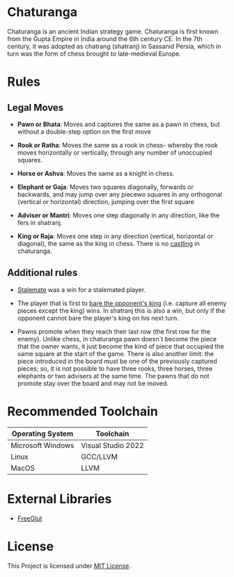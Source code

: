 # Chaturanga
Chaturanga is an ancient Indian strategy game. Chaturanga is first known from the Gupta Empire in India around the 6th century CE. In the 7th century, it was adopted as chatrang (shatranj) in Sassanid Persia, which in turn was the form of chess brought to late-medieval Europe.

# Rules

## Legal Moves

- **Pawn or Bhata**: Moves and captures the same as a pawn in chess, but without a double-step option on the first move

- **Rook or Ratha**: Moves the same as a rook in chess- whereby the rook moves horizontally or vertically, through any number of unoccupied squares.

- **Horse or Ashva**: Moves the same as a knight in chess.

- **Elephant or Gaja**: Moves two squares diagonally, forwards or backwards, and may jump over any piecewo squares in any orthogonal (vertical or horizontal) direction, jumping over the first square

- **Adviser or Mantri**: Moves one step diagonally in any direction, like the fers in shatranj.

- **King or Raja**: Moves one step in any direction (vertical, horizontal or diagonal), the same as the king in chess. There is no [castling](https://en.wikipedia.org/wiki/Castling) in chaturanga.

## Additional rules

- [Stalemate](https://en.wikipedia.org/wiki/Stalemate) was a win for a stalemated player.

- The player that is first to [bare the opponent's king](https://en.wikipedia.org/wiki/Bare_king) (i.e. capture all enemy pieces except the king) wins. In shatranj this is also a win, but only if the opponent cannot bare the player's king on his next turn.

- Pawns promote when they reach their last row (the first row for the enemy). Unlike chess, in chaturanga pawn doesn´t become the piece that the owner wants, it just become the kind of piece that occupied the same square at the start of the game. There is also another limit: the piece introduced in the board must be one of the previously captured pieces; so, it is not possible to have three rooks, three horses, three elephants or two advisers at the same time. The pawns that do not promote stay over the board and may not be moved.

# Recommended Toolchain
| Operating System | Toolchain |
|---|---|
| Microsoft Windows | Visual Studio 2022 |
| Linux | GCC/LLVM | 
| MacOS | LLVM |

# External Libraries
- [FreeGlut](https://github.com/FreeGLUTProject/freeglut)

# License

This Project is licensed under [MIT License](LICENSE).